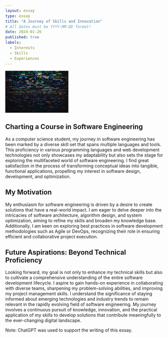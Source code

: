 ```yaml
---
layout: essay
type: essay
title: "A Journey of Skills and Innovation"
# All dates must be YYYY-MM-DD format!
date: 2024-01-26
published: true
labels:
  - Interests
  - Skills
  - Experiences
---
```


<img width="200px" class="rounded float-start pe-4" src="../img/interests/code.jpg">

## Charting a Course in Software Engineering

As a computer science student, my journey in software engineering has been marked by a diverse skill set that spans multiple languages and tools. This proficiency in various programming languages and web development technologies not only showcases my adaptability but also sets the stage for exploring the multifaceted world of software engineering. I find great satisfaction in the process of transforming conceptual ideas into tangible, functional applications, propelling my interest in software design, development, and optimization.

## My Motivation

My enthusiasm for software engineering is driven by a desire to create solutions that have a real-world impact. I am eager to delve deeper into the intricacies of software architecture, algorithm design, and system optimization, aiming to refine my skills and broaden my knowledge base. Additionally, I am keen on exploring best practices in software development methodologies such as Agile or DevOps, recognizing their role in ensuring efficient and collaborative project execution.

## Future Aspirations: Beyond Technical Proficiency

Looking forward, my goal is not only to enhance my technical skills but also to cultivate a comprehensive understanding of the entire software development lifecycle. I aspire to gain hands-on experience in collaborating with diverse teams, sharpening my problem-solving abilities, and improving my project management skills. I understand the significance of staying informed about emerging technologies and industry trends to remain relevant in the rapidly evolving field of software engineering. My journey involves a continuous pursuit of knowledge, innovation, and the practical application of my skills to develop solutions that contribute meaningfully to the ever-changing digital landscape.

Note: ChatGPT was used to support the writing of this essay.
